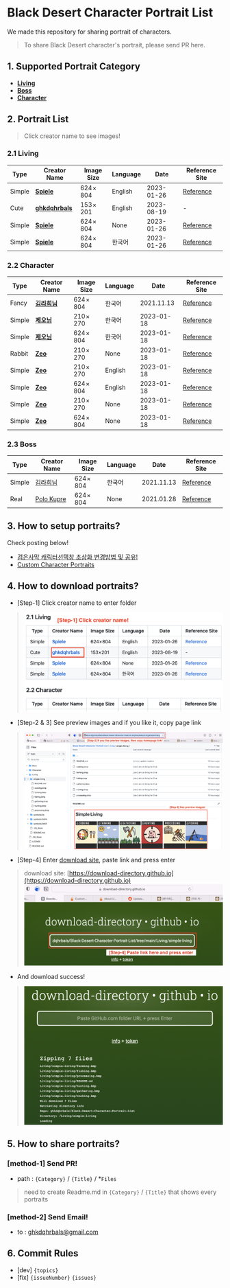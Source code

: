 # Black Desert Character Portrait List

We made this repository for sharing portrait of characters.
> To share Black Desert character's portrait, please send PR here.

## 1. Supported Portrait Category
* **[Living](./Living)**
* **[Boss](./Boss)**
* **[Character](./Character)**

## 2. Portrait List
> Click creator name to see images!

### 2.1 Living

| Type | Creator Name | Image Size | Language | Date | Reference Site |
|------|--------------|------------|----------|------|----------------|
| Simple | **[Spiele](./Living/symbolsLifeEN)** | 624 × 804 | English | 2023-01-26 | [Reference](https://www.inven.co.kr/board/black/3584/50290) |
| Cute   | **[ghkdqhrbals](./Living/simple-living)** | 153 × 201 | English | 2023-08-19 | - |
| Simple | **[Spiele](./Living/symbolsLife)** | 624 × 804 | None | 2023-01-26 | [Reference](https://www.inven.co.kr/board/black/3584/50290) |
| Simple | **[Spiele](./Living/symbolsLifeKR)** | 624 × 804 | 한국어 | 2023-01-26 | [Reference](https://www.inven.co.kr/board/black/3584/50290) |

### 2.2 Character

| Type | Creator Name | Image Size | Language | Date | Reference Site |
|------|--------------|------------|----------|------|----------------|
| Fancy | **[김라희님](./Character/KimLaHee)** | 624 × 804 | 한국어 | 2021.11.13 | [Reference](https://www.kr.playblackdesert.com/ko-KR/Forum/ForumTopic/Detail?_topicNo=50082&_opinionNo=50080) |
| Simple | **[제오님](./Character/ZeoSimbolKR)** | 210 × 270 | 한국어 | 2023-01-18 | [Reference](https://www.inven.co.kr/board/black/3584/50290) |
| Simple | **[제오님](./Character/ZeoSimbolBigKR)** | 624 × 804 | 한국어 | 2023-01-18 | [Reference](https://www.inven.co.kr/board/black/3584/50290) |
| Rabbit | **[Zeo](./Character/ZeoBlackRabbit)** | 210 × 270 | None | 2023-01-18 | [Reference](https://www.inven.co.kr/board/black/3584/50290) |
| Simple | **[Zeo](./Character/ZeoSimbolEN)** | 210 × 270 | English | 2023-01-18 | [Reference](https://www.inven.co.kr/board/black/3584/50290) |
| Simple | **[Zeo](./Character/ZeoSimbolBigEN)** | 624 × 804 | English | 2023-01-18 | [Reference](https://www.inven.co.kr/board/black/3584/50290) |
| Simple | **[Zeo](./Character/ZeoSimbol)** | 210 × 270 | None | 2023-01-18 | [Reference](https://www.inven.co.kr/board/black/3584/50290) |
| Simple | **[Zeo](./Character/ZeoSimbolBig)** | 624 × 804 | None | 2023-01-18 | [Reference](https://www.inven.co.kr/board/black/3584/50290) |

### 2.3 Boss

| Type | Creator Name | Image Size | Language | Date | Reference Site |
|------|--------------|------------|----------|------|----------------|
| Simple |[김라희님](./Boss/KimLaHee) | 624 × 804 | 한국어 | 2021.11.13 | [Reference](https://www.kr.playblackdesert.com/ko-KR/Forum/ForumTopic/Detail?_topicNo=50082&_opinionNo=50080)|
| Real | [Polo Kupre](./Boss/realWorldBoss) | 624 × 804 | None | 2021.01.28 | [Reference](https://drive.google.com/drive/folders/1k7F7Zx4wwV9wV1jLsgLQa9rOGJdAmSbP)


## 3. How to setup portraits?

Check posting below!

* [검은사막 캐릭터선택창 초상화 변경방법 및 공유!](https://www.kr.playblackdesert.com/ko-KR/Forum/ForumTopic/Detail?_topicNo=50082&_opinionNo=50080)
* [Custom Character Portraits](https://www.blackdesertfoundry.com/custom-character-portraits/)

## 4. How to download portraits?

* [Step-1] Click creator name to enter folder

> ![s1](./asset/image/step1.png)

* [Step-2 & 3] See preview images and if you like it, copy page link

> ![s2](./asset/image/step2.png)

* [Step-4] Enter [download site](https://download-directory.github.io), paste link and press enter

> download site: [https://download-directory.github.io](https://download-directory.github.io)
> ![s3](./asset/image/step3.png)

* And download success!

> ![s4](./asset/image/step4.png)


## 5. How to share portraits?
### [method-1] Send PR!
* path : `{Category}` / `{Title}` / *`Files`
> need to create Readme.md in `{Category}` / `{Title}` that shows every portraits
### [method-2] Send Email!
* to : ghkdqhrbals@gmail.com



## 6. Commit Rules
* [dev] `{topics}`
* [fix] `{issueNumber}` `{issues}`
